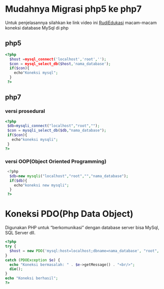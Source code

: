 # Mudahnya Migrasi php5 ke php7
Untuk penjelasannya silahkan ke link video ini [RudiEdukasi](https://www.youtube.com/watch?v=GYCvakl-BP0)
macam-macam koneksi database MySql di php
## php5
```php
<?php
  $host =mysql_connect('localhost','root','');
  $con = mysql_select_db($host,'nama_database');
  if($con){
    echo"Koneksi mysql";
  }
 ?>
 ```
## php7
 ### versi prosedural
 ```php
<?php
  $db=mysqli_connect("localhost","root","");
  $con = mysqli_select_db($db,"nama_database");
  if($con){
    echo"koneksi mysqli";
  }
 ?>
 ```
### versi OOP(Object Oriented Programming)
```php
 <?php
  $db=new mysqli("localhost","root","","nama_database");
  if($db){
    echo"koneksi new mysqli";
  }
 ?>
 ```
# Koneksi PDO(Php Data Object)
Digunakan PHP untuk “berkomunikasi” dengan database server bisa MySql, SQL Server dll.
```php
<?php
try {
  $host = new PDO('mysql:host=localhost;dbname=nama_database', "root", "");
}
catch (PDOException $e) {
  echo "Koneksi bermasalah: " . $e->getMessage() . "<br/>";
  die();
}
echo "Koneksi berhasil";
?>
```
